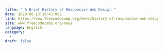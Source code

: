 ```yaml
---
title: " A Brief History of Responsive Web Design "
date: 2020-08-13T18:43:06Z
link: https://www.freecodecamp.org/news/history-of-responsive-web-design/?utm_medium=RSS&utm_source=news.12bit.vn
site: www.freecodecamp.org/news
language: English
category:
  -   
draft: false
---
```

